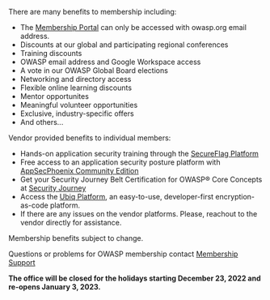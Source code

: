 <p>There are many benefits to membership including:</p>
      <ul> 
        <li>The <a href="https://members.owasp.org/">Membership Portal</a> can only be accessed with owasp.org email address.</li>
        <li>Discounts at our global and participating regional conferences</li>
        <li>Training discounts</li>
        <li>OWASP email address and Google Workspace access</li>
        <li>A vote in our OWASP Global Board elections</li>
      	<li>Networking and directory access</li>
        <li>Flexible online learning discounts</li>
        <li>Mentor opportunites</li>
        <li>Meaningful volunteer opportunities</li>
        <li> Exclusive, industry-specific offers</li>
        <li>And others...</li>
      </ul>
 <p>Vendor provided benefits to individual members:</p>
      <ul>
	<li>Hands-on application security training through the <a href="https://www.secureflag.com/owasp.html">SecureFlag Platform</a></li> 
        <li>Free access to an application security posture platform with <a href="https://appsecphoenix.cloud/signup/owasp">AppSecPhoenix Community Edition</a></li>
	<li>Get your Security Journey Belt Certification for OWASP® Core Concepts at <a href="https://owasp.securityjourney.com">Security Journey</a></li>
        <li>Access the <a href="https://dashboard.ubiqsecurity.com/">Ubiq Platform</a>, an easy-to-use, developer-first encryption-as-code platform.</li>
    <li>If there are any issues on the vendor platforms. Please, reachout to the vendor directly for assistance.</li> 
  </ul>	
<p>Membership benefits subject to change.</p>
<p>Questions or problems for OWASP membership contact <a href="https://owasporg.atlassian.net/servicedesk/customer/portal/9">Membership Support</a></p>
</ul>
<p><b>The office will be closed for the holidays starting December 23, 2022 and re-opens January 3, 2023.<b></p>
